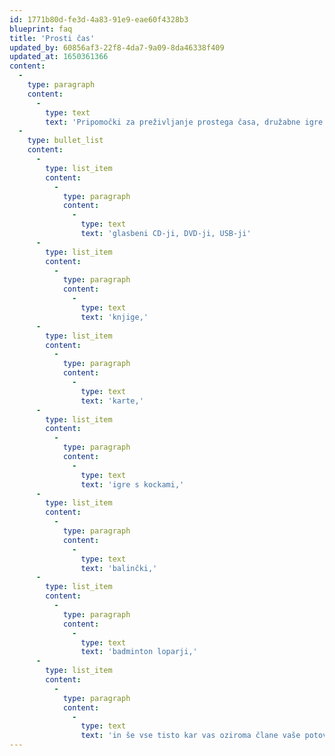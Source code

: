```yaml
---
id: 1771b80d-fe3d-4a83-91e9-eae60f4328b3
blueprint: faq
title: 'Prosti čas'
updated_by: 60856af3-22f8-4da7-9a09-8da46338f409
updated_at: 1650361366
content:
  -
    type: paragraph
    content:
      -
        type: text
        text: 'Pripomočki za preživljanje prostega časa, družabne igre:'
  -
    type: bullet_list
    content:
      -
        type: list_item
        content:
          -
            type: paragraph
            content:
              -
                type: text
                text: 'glasbeni CD-ji, DVD-ji, USB-ji'
      -
        type: list_item
        content:
          -
            type: paragraph
            content:
              -
                type: text
                text: 'knjige,'
      -
        type: list_item
        content:
          -
            type: paragraph
            content:
              -
                type: text
                text: 'karte,'
      -
        type: list_item
        content:
          -
            type: paragraph
            content:
              -
                type: text
                text: 'igre s kockami,'
      -
        type: list_item
        content:
          -
            type: paragraph
            content:
              -
                type: text
                text: 'balinčki,'
      -
        type: list_item
        content:
          -
            type: paragraph
            content:
              -
                type: text
                text: 'badminton loparji,'
      -
        type: list_item
        content:
          -
            type: paragraph
            content:
              -
                type: text
                text: 'in še vse tisto kar vas oziroma člane vaše potovalne posadke zabava in sprošča...'
---
```

